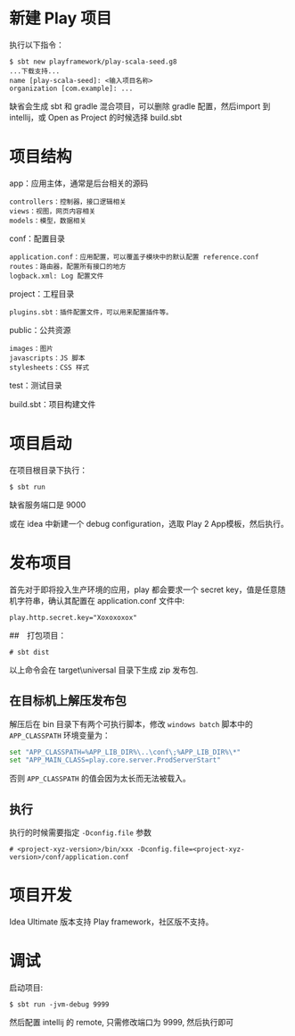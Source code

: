 # 新建 Play 项目

执行以下指令：
```
$ sbt new playframework/play-scala-seed.g8
...下载支持...
name [play-scala-seed]: <输入项目名称>
organization [com.example]: ...

```

缺省会生成 sbt 和 gradle 混合项目，可以删除 gradle 配置，然后import 到 intellij，或 Open as Project 的时候选择 build.sbt

# 项目结构

app：应用主体，通常是后台相关的源码
 
    controllers：控制器，接口逻辑相关
    views：视图，网页内容相关
    models：模型，数据相关

conf：配置目录

    application.conf：应用配置，可以覆盖子模块中的默认配置 reference.conf
    routes：路由器，配置所有接口的地方
    logback.xml: Log 配置文件

project：工程目录

    plugins.sbt：插件配置文件，可以用来配置插件等。

public：公共资源

    images：图片
    javascripts：JS 脚本
    stylesheets：CSS 样式

test：测试目录

build.sbt：项目构建文件

# 项目启动

在项目根目录下执行：
```
$ sbt run
```
缺省服务端口是 9000

或在 idea 中新建一个 debug configuration，选取 Play 2 App模板，然后执行。

# 发布项目

首先对于即将投入生产环境的应用，play 都会要求一个 secret key，值是任意随机字符串，确认其配置在 application.conf 文件中:

~~~config
play.http.secret.key="Xoxoxoxox"
~~~

##　打包项目：

~~~sbtshell
# sbt dist
~~~

以上命令会在 target\universal 目录下生成 zip 发布包.

## 在目标机上解压发布包

解压后在 bin 目录下有两个可执行脚本，修改 `windows batch` 脚本中的 `APP_CLASSPATH` 环境变量为：

~~~bash
set "APP_CLASSPATH=%APP_LIB_DIR%\..\conf\;%APP_LIB_DIR%\*"
set "APP_MAIN_CLASS=play.core.server.ProdServerStart"
~~~

否则 `APP_CLASSPATH` 的值会因为太长而无法被载入。

## 执行

执行的时候需要指定 `-Dconfig.file` 参数

```shell
# <project-xyz-version>/bin/xxx -Dconfig.file=<project-xyz-version>/conf/application.conf
```

# 项目开发

Idea Ultimate 版本支持 Play framework，社区版不支持。

# 调试

启动项目:
~~~
$ sbt run -jvm-debug 9999
~~~

然后配置 intellij 的 remote, 只需修改端口为 9999, 然后执行即可
